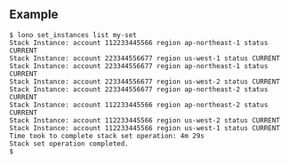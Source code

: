 ## Example

    $ lono set_instances list my-set
    Stack Instance: account 112233445566 region ap-northeast-1 status CURRENT
    Stack Instance: account 223344556677 region us-west-1 status CURRENT
    Stack Instance: account 223344556677 region ap-northeast-1 status CURRENT
    Stack Instance: account 223344556677 region us-west-2 status CURRENT
    Stack Instance: account 223344556677 region ap-northeast-2 status CURRENT
    Stack Instance: account 112233445566 region ap-northeast-2 status CURRENT
    Stack Instance: account 112233445566 region us-west-2 status CURRENT
    Stack Instance: account 112233445566 region us-west-1 status CURRENT
    Time took to complete stack set operation: 4m 29s
    Stack set operation completed.
    $